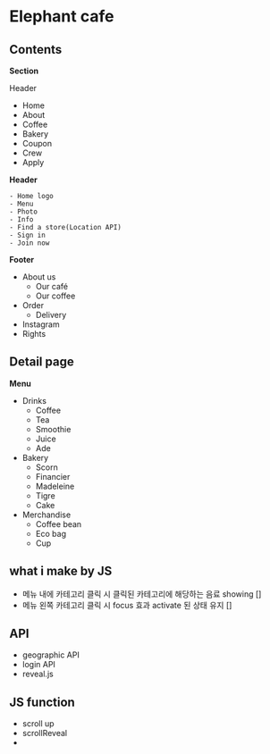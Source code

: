 # Elephant cafe

## Contents

**Section**

Header

- Home
- About
- Coffee
- Bakery
- Coupon
- Crew
- Apply

**Header**

    - Home logo
    - Menu
    - Photo
    - Info
    - Find a store(Location API)
    - Sign in
    - Join now

**Footer**

- About us
  - Our café
  - Our coffee
- Order
  - Delivery
- Instagram
- Rights

## Detail page

**Menu**

- Drinks
  - Coffee
  - Tea
  - Smoothie
  - Juice
  - Ade
- Bakery
  - Scorn
  - Financier
  - Madeleine
  - Tigre
  - Cake
- Merchandise
  - Coffee bean
  - Eco bag
  - Cup

## what i make by JS

- 메뉴 내에 카테고리 클릭 시 클릭된 카테고리에 해당하는 음료 showing []
- 메뉴 왼쪽 카테고리 클릭 시 focus 효과 activate 된 상태 유지 []

## API

- geographic API
- login API
- reveal.js

## JS function

- scroll up
- scrollReveal
-
